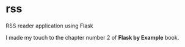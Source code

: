 # rss
RSS reader application using Flask

I made my touch to the chapter number 2 of **Flask by Example** book.
